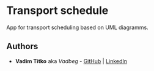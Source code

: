 # Transport schedule

App for transport scheduling based on UML diagramms.


## Authors

* **Vadim Titko** aka *Vadbeg* - [GitHub](https://github.com/Vadbeg)
  | [LinkedIn](https://www.linkedin.com/in/vadtitko/)